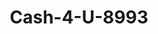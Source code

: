---
f_zip-code: 37347
f_state-code: TN
title: Cash-4-U-8993
f_phone: 423-942-1181
f_city-only: Jasper
f_address: 22 Courthouse Square Jasper
f_location-unique-id: '8993'
slug: cash-4-u-8993
updated-on: '2024-05-30T13:46:58.046Z'
created-on: '2024-05-30T13:36:59.803Z'
published-on: '2024-05-30T13:54:32.469Z'
f_city-state: cms/city/jasper-tn.md
f_company: cms/company/cash-4-u.md
f_state: cms/state/tennessee.md
layout: '[payday-loan].html'
tags: payday-loan
---